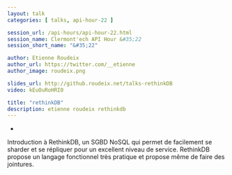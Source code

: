 ```yaml
---
layout: talk
categories: [ talks, api-hour-22 ]

session_url: /api-hours/api-hour-22.html
session_name: Clermont'ech API Hour &#35;22
session_short_name: "&#35;22"

author: Etienne Roudeix
author_url: https://twitter.com/__etienne
author_image: roudeix.png

slides_url: http://github.roudeix.net/talks-rethinkDB
video: kEuOuRoHRI0

title: "rethinkDB"
description: etienne roudeix rethinkdb
---
```

-

Introduction à RethinkDB, un SGBD NoSQL qui permet de facilement se sharder et se répliquer pour un excellent niveau de service. RethinkDB propose un langage fonctionnel très pratique et propose même de faire des jointures.

